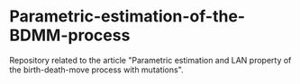 # Parametric-estimation-of-the-BDMM-process
Repository related to the article "Parametric estimation and LAN property of the birth-death-move process with mutations".
